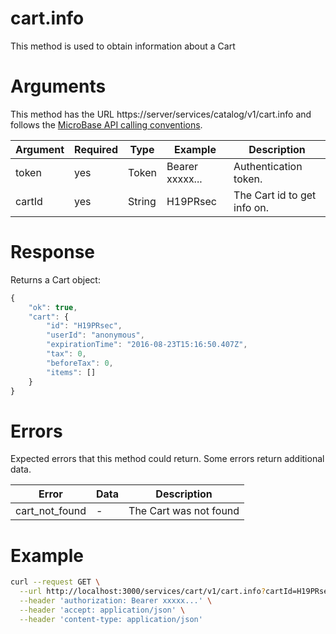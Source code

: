 # cart.info

This method is used to obtain information about a Cart

# Arguments

This method has the URL https://server/services/catalog/v1/cart.info and 
follows the [MicroBase API calling conventions](../calling-conventions.html).

Argument | Required | Type | Example | Description
---------|----------|------|---------|------------
token  | yes | Token   | Bearer xxxxx... | Authentication token.
cartId | yes | String  | H19PRsec        | The Cart id to get info on.

# Response

Returns a Cart object:

```javascript
{
    "ok": true,
    "cart": {
        "id": "H19PRsec",
        "userId": "anonymous",
        "expirationTime": "2016-08-23T15:16:50.407Z",
        "tax": 0,
        "beforeTax": 0,
        "items": []
    }
}
```

# Errors

Expected errors that this method could return. Some errors return additional data.

Error | Data | Description
------|------|------------
cart_not_found | - | The Cart was not found

# Example

```bash
curl --request GET \
  --url http://localhost:3000/services/cart/v1/cart.info?cartId=H19PRsec \
  --header 'authorization: Bearer xxxxx...' \
  --header 'accept: application/json' \
  --header 'content-type: application/json'
```